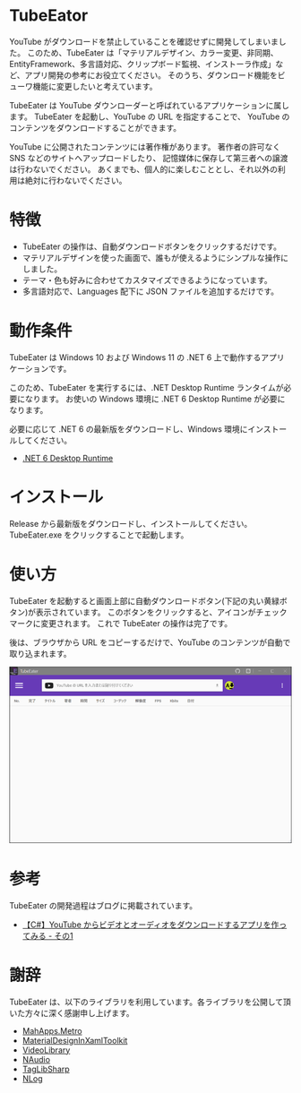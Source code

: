 ﻿# TubeEator

YouTube がダウンロードを禁止していることを確認せずに開発してしまいました。
このため、TubeEater は「マテリアルデザイン、カラー変更、非同期、EntityFramework、多言語対応、クリップボード監視、インストーラ作成」など、アプリ開発の参考にお役立てください。
そのうち、ダウンロード機能をビューワ機能に変更したいと考えています。

TubeEater は YouTube ダウンローダーと呼ばれているアプリケーションに属します。
TubeEater を起動し、YouTube の URL を指定することで、
YouTube のコンテンツをダウンロードすることができます。

YouTube に公開されたコンテンツには著作権があります。
著作者の許可なく SNS などのサイトへアップロードしたり、
記憶媒体に保存して第三者への譲渡は行わないでください。
あくまでも、個人的に楽しむこととし、それ以外の利用は絶対に行わないでください。

# 特徴

- TubeEater の操作は、自動ダウンロードボタンをクリックするだけです。
- マテリアルデザインを使った画面で、誰もが使えるようにシンプルな操作にしました。
- テーマ・色も好みに合わせてカスタマイズできるようになっています。
- 多言語対応で、Languages 配下に JSON ファイルを追加するだけです。

# 動作条件

TubeEater は Windows 10 および Windows 11 の .NET 6 上で動作するアプリケーションです。

このため、TubeEater を実行するには、.NET Desktop Runtime ランタイムが必要になります。
お使いの Windows 環境に .NET 6 Desktop Runtime が必要になります。

必要に応じて .NET 6 の最新版をダウンロードし、Windows 環境にインストールしてください。

- [.NET 6 Desktop Runtime](https://dotnet.microsoft.com/ja-jp/download/dotnet/6.0)


# インストール

Release から最新版をダウンロードし、インストールしてください。
TubeEater.exe をクリックすることで起動します。


# 使い方

TubeEater を起動すると画面上部に自動ダウンロードボタン(下記の丸い黄緑ボタン)が表示されています。
このボタンをクリックすると、アイコンがチェックマークに変更されます。
これで TubeEater の操作は完了です。

後は、ブラウザから URL をコピーするだけで、YouTube のコンテンツが自動で取り込まれます。

![TubeEater起動画面](https://github.com/sabakunotabito/tubeeater/blob/images/TubeEater01.png)


# 参考

TubeEater の開発過程はブログに掲載されています。

- [【C#】YouTube からビデオとオーディオをダウンロードするアプリを作ってみる - その1](https://sabakunotabito.hatenablog.com/entry/2022/02/28/012442)


# 謝辞

TubeEater は、以下のライブラリを利用しています。各ライブラリを公開して頂いた方々に深く感謝申し上げます。

- [MahApps.Metro](https://github.com/MahApps/MahApps.Metro)
- [MaterialDesignInXamlToolkit](https://github.com/MaterialDesignInXAML/MaterialDesignInXamlToolkit)
- [VideoLibrary](https://github.com/omansak/libvideo)
- [NAudio](https://github.com/naudio/NAudio)
- [TagLibSharp](https://github.com/mono/taglib-sharp)
- [NLog](https://nlog-project.org/)
